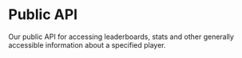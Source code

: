 # Public API
Our public API for accessing leaderboards, stats and other generally accessible information about a specified player.
